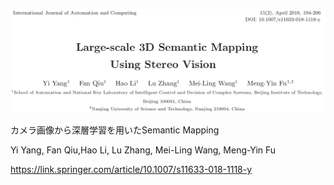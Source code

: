 ![論文](https://github.com/soraKING44/survey_paper/blob/images/semantic_mapping/outdoor/Large-scale%203D%20Semantic%20Mapping%20Using%20Stereo%20Vision.png)

カメラ画像から深層学習を用いたSemantic Mapping

Yi Yang, Fan Qiu,Hao Li, Lu Zhang, Mei-Ling Wang, Meng-Yin Fu

https://link.springer.com/article/10.1007/s11633-018-1118-y
